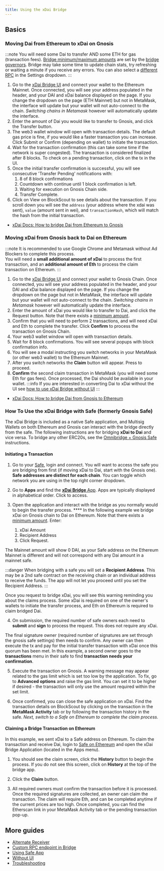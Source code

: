 ```yaml
---
title: Using the xDai Bridge
---
```


## Basics

### Moving Dai from Ethereum to xDai on Gnosis


:::note
You will need some Dai to transfer AND some ETH for gas (transaction fees). [Bridge minimum/maximum amounts](../../tokenbridge/xdai-bridge.md#fees--daily-limits) are set by the [bridge governors](../../tokenbridge/xdai-bridge.md#bridge-governance). Bridge may take some time to update chain stats, try refreshing or waiting a minute if you receive any errors. You can also select a [different RPC](#custom-rpc) in the Settings dropdown.
:::

1. Go to the [xDai Bridge UI](https://bridge.gnosischain.com/) and connect your wallet to the Ethereum Mainnet. Once connected, you will see your address populated in the header, and your DAI and xDai balance displayed on the page. If you change the dropdown on the page (ETH Mainnet) but not in MetaMask, the interface will update but your wallet will not auto-connect to the chain. _Switching chains in Metamask_ however will automatically update the interface.
2. Enter the amount of Dai you would like to transfer to Gnosis, and click the Transfer button.
3. The web3 wallet window will open with transaction details. The default gas price is fine, if you would like a faster transaction you can increase. Click Submit or Confirm (depending on wallet) to initiate the transaction.
4.  Wait for the transaction confirmation (this can take some time if the network is super congested). The transaction is considered finalized after 8 blocks. To check on a pending transaction, click on the tx in the UI.
5. Once the initial transfer confirmation is successful, you will see consecutive 'Transfer Pending' notifications with:
    1. 8 of 8 block confirmations
    2. Countdown with continue until 1 block confirmation is left.
    3. Waiting for execution on Gnosis Chain side.
    4. Transfer Complete.
6. Click on View on BlockScout to see details about the transaction. If you scroll down you will see the `address` (your address where the xdai was sent), `value` (amount sent in wei), and `transactionHash`, which will match the hash from the initial transaction.

- [xDai Docs: How to bridge Dai from Ethereum to Gnosis](https://developers.gnosischain.com/for-users/bridges/converting-xdai-via-bridge/moving-dai-to-xdai)

### Moving xDai from Gnosis back to Dai on Ethereum
:::note
It is recommended to use Google Chrome and Metamask without Ad Blockers to complete this process.  
You will need a __small additional amount of xDai__ to process the first transaction, and an __additional amount of Eth__ to process the claim transaction on Ethereum.
:::

1. Go to the [xDai Bridge UI](https://bridge.gnosischain.com/) and connect your wallet to Gnosis Chain. Once connected, you will see your address populated in the header, and your DAI and xDai balance displayed on the page. If you change the dropdown on the page but not in MetaMask, the interface will update but your wallet will not auto-connect to the chain. _Switching chains in Metamask_ however will automatically update the interface.
2. Enter the amount of xDai you would like to transfer to Dai, and click the Request button. Note that there exists a [minimum amount](../../tokenbridge/xdai-bridge.md#fees--daily-limits).
3. Confirm that you will need to perform 2 transactions, and will need xDai and Eth to complete the transfer. Click __Confirm__ to process the transaction on Gnosis Chain. 
4. Your web3 wallet window will open with transaction details. 
5. Wait for 8 block confirmations. You will see several popups with block confirmation info.
6. You will see a modal instructing you switch networks in your MetaMask (or other web3 wallet) to the Ethereum Mainnet.
7. After you switch networks the **Claim** button will appear. Press to proceed.
8. **Confirm** the second claim transaction in MetaMask (you will need some Eth for gas fees). Once processed, the Dai should be available in your wallet.
:::info
If you are interested in converting Dai to xDai without the UI see [how to use xDai Bridge without UI](#using-xdai-bridge-without-the-ui)
::: 

- [xDai Docs: How to bridge Dai from Gnosis to Ethereum](https://developers.gnosischain.com/for-users/bridges/converting-xdai-via-bridge/moving-xdai-to-dai)

### How To Use the xDai Bridge with Safe (formerly Gnosis Safe)
The xDai Bridge is included as a native Safe application, and Multisig Wallets on both Ethereum and Gnosis can interact with the bridge directly from the safe. The following instructions are for bridging **xDai to Dai** and vice versa. To bridge any other ERC20s, see the [Omnibridge + Gnosis Safe](../using-omnibridge/README.md) instructions.
#### Initiating a Transaction

1. Go to your [Safe](https://gnosis-safe.io/app), login and connect. You will want to access the safe you are bridging from first (if moving xDai to Dai, start with the Gnosis one). __Safe addresses are distinct for each chain__. You can toggle which network you are using in the top right corner dropdown.


2. Go to **Apps** and find the [**xDai Bridge** App](https://gnosis-safe.io/app/share/safe-app?appUrl=https://bridge.xdaichain.com&chainId=1). Apps are typically displayed in alphabetical order. Click to access.


3. Open the application and interact with the bridge as you normally would to begin the transfer process. **** In the following example we bridge xDai on Gnosis chain to Dai on Ethereum. Note that there exists a [minimum amount](../../tokenbridge/xdai-bridge.md#fees--daily-limits). Enter:

    1. xDai Amount
    2. Recipient Address
    3. Click Request.

 The Mainnet amount will show 0 DAI, as your Safe address on the Ethereum Mainnet is different and will not correspond with any Dai amount in a mainnet safe.

 :::danger
 When bridging with a safe you will set a **Recipient Address**. This may be a 2nd safe contract on the receiving chain or an individual address to receive the funds. The app will not let you proceed until you set the Recipient Address.
 :::


 Once you request to bridge xDai, you will see this warning reminding you about the claims process. Some xDai is required on one of the owner's wallets to initiate the transfer process, and Eth on Ethereum is required to claim bridged Dai.


4. On submission, the required number of safe owners each need to **submit** and **sign** to process the request. This does not require any xDai.

 The final signature owner (required number of signatures are set through the gnosis safe settings) then needs to confirm. Any owner can then execute the tx and pay for the initial transfer transaction with xDai once this quorum has been met. In this example, a second owner goes to the **transactions** menu in their safe to find **transaction needs your confirmation**.

5. Execute the transaction on Gnosis. A warning message may appear related to the gas limit which is set too low by the application. To fix, go to **Advanced options** and raise the gas limit. You can set it to be higher if desired - the transaction will only use the amount required within the set limit.

6. Once confirmed, you can close the safe application on xDai. Find the transaction details on BlockScout by clicking on the transaction in the **MetaMask Activity** tab or by following the transaction history in the safe. _Next, switch to a Safe on Ethereum to complete the claim process._

#### Claiming a Bridge Transaction on Ethereum

 In this example, we sent xDai to a Safe address on Ethereum. To claim the transaction and receive Dai, login to [Safe on Ethereum](https://gnosis-safe.io/app/) and open the xDai Bridge Application (located in the Apps menu).

1. You should see the claim screen, click the **History** button to begin the process. If you do not see this screen, click on **History** at the top of the bridge app.


2. Click the **Claim** button.

3. All required owners must confirm the transaction before it is processed. Once the required signatures are collected, an owner can claim the transaction. The claim will require Eth, and can be completed anytime if the current prices are too high. Once completed, you can find the Etherscan link in your MetaMask Activity tab or the pending transaction pop-up.

## More guides

- [Alternate Receiver](./alternate-receiver.md)
- [Custom RPC endpoint in Bridge](./custom-rpc.md)
- [Using Safe App](./safe.md)
- [Without UI](./no-ui.md)
- [Troubleshooting](./troubleshooting)
